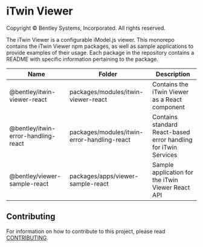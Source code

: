 # iTwin Viewer

Copyright © Bentley Systems, Incorporated. All rights reserved.

The iTwin Viewer is a configurable iModel.js viewer. This monorepo contains the iTwin Viewer npm packages, as well as sample applications to provide examples of their usage. Each package in the repository contains a README with specific information pertaining to the package.

| Name                                | Folder                                      | Description                                                     |
| ----------------------------------- | ------------------------------------------- | --------------------------------------------------------------- |
| @bentley/itwin-viewer-react         | packages/modules/itwin-viewer-react         | Contains the iTwin Viewer as a React component                  |
| @bentley/itwin-error-handling-react | packages/modules/itwin-error-handling-react | Contains standard React-based error handling for iTwin Services |
| @bentley/viewer-sample-react        | packages/apps/viewer-sample-react           | Sample application for the iTwin Viewer React API               |

## Contributing

For information on how to contribute to this project, please read [CONTRIBUTING](CONTRIBUTING.MD).
